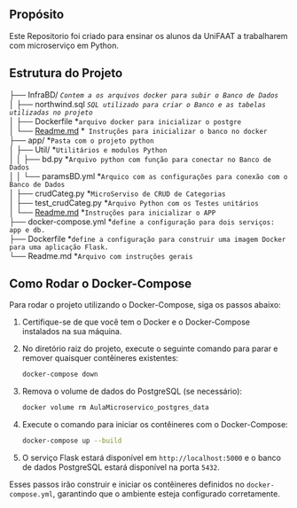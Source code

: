 ## Propósito

Este Repositorio foi criado para ensinar os alunos da UniFAAT a trabalharem com microserviço em Python.

## Estrutura do Projeto

├── InfraBD/  *`Contem a os arquivos docker para subir o Banco de Dados`*<br>
│ ├── northwind.sql *`SQL utilizado para criar o Banco e as tabelas utilizadas no projeto`*<br> 
│ ├── Dockerfile *`arquivo docker para inicializar o postgre`<br>
│ └── [Readme.md](InfraBD/Readme.md) *` Instruções para inicializar o banco no docker`<br>
├── app/ *`Pasta com o projeto python`<br>
│ ├── Util/ *`Utilitários e modulos Python`<br>
│ │ ├── bd.py *`Arquivo python com função para conectar no Banco de Dados`<br>
│ │ └── paramsBD.yml *`Arquico com as configurações para conexão com o Banco de Dados`<br>
│ ├── crudCateg.py *`MicroServiso de CRUD de Categorias`<br>
│ ├── test_crudCateg.py *`Arquivo Python com os Testes unitários`<br>
│ └── [Readme.md](app/Readme.md) *`Instruções para inicializar o APP`<br>
├── docker-compose.yml *`define a configuração para dois serviços: app e db.`<br>
├── Dockerfile *`define a configuração para construir uma imagem Docker para uma aplicação Flask.`<br>
└── Readme.md *`Arquivo com instruções gerais`<br>

## Como Rodar o Docker-Compose

Para rodar o projeto utilizando o Docker-Compose, siga os passos abaixo:

1. Certifique-se de que você tem o Docker e o Docker-Compose instalados na sua máquina.

2. No diretório raiz do projeto, execute o seguinte comando para parar e remover quaisquer contêineres existentes:

    ```sh
    docker-compose down
    ```

3. Remova o volume de dados do PostgreSQL (se necessário):

    ```sh
    docker volume rm AulaMicroservico_postgres_data
    ```

4. Execute o comando para iniciar os contêineres com o Docker-Compose:

    ```sh
    docker-compose up --build
    ```

5. O serviço Flask estará disponível em `http://localhost:5000` e o banco de dados PostgreSQL estará disponível na porta `5432`.

Esses passos irão construir e iniciar os contêineres definidos no `docker-compose.yml`, garantindo que o ambiente esteja configurado corretamente.
